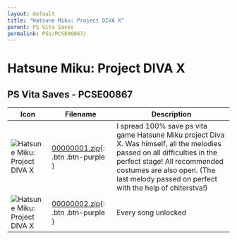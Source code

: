 ```yaml
---
layout: default
title: "Hatsune Miku: Project DIVA X"
parent: PS Vita Saves
permalink: PSV/PCSE00867/
---
```

# Hatsune Miku: Project DIVA X

## PS Vita Saves - PCSE00867

| Icon | Filename | Description |
|------|----------|-------------|
| ![Hatsune Miku: Project DIVA X](https://github.com/bucanero/apollo-vita/raw/main/sce_sys/icon0.png) | [00000001.zip](00000001.zip){: .btn .btn-purple } | I spread 100% save ps vita game Hatsune Miku project Diva X. Was himself, all the melodies passed on all difficulties in the perfect stage! All recommended costumes are also open. (The last melody passed on perfect with the help of chiterstva!)  |
| ![Hatsune Miku: Project DIVA X](https://github.com/bucanero/apollo-vita/raw/main/sce_sys/icon0.png) | [00000002.zip](00000002.zip){: .btn .btn-purple } | Every song unlocked  |
